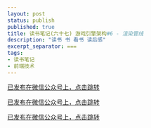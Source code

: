 ```yaml
---
layout: post
status: publish
published: true
title: 读书笔记(六十七) 游戏引擎架构#6 - 渲染管线
description: "读书 书 看书 读后感"
excerpt_separator: ===
tags:
- 读书笔记
- 前端技术
---
```


[已发布在微信公众号上，点击跳转](https://mp.weixin.qq.com/s/vfsOhmuZLA6KHZWNoSBGcQ)

[已发布在微信公众号上，点击跳转](https://mp.weixin.qq.com/s/vfsOhmuZLA6KHZWNoSBGcQ)

[已发布在微信公众号上，点击跳转](https://mp.weixin.qq.com/s/vfsOhmuZLA6KHZWNoSBGcQ)


